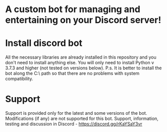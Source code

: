 # A custom bot for managing and entertaining on your Discord server!
# Install discord bot
All the necessary libraries are already installed in this repository and you don't need to install anything else.
You will only need to install Python v 3.7.3 and higher (not tested on versions below).
P.s. It is better to install the bot along the C:\ path so that there are no problems with system compatibility.

# Support
Support is provided only for the latest and some versions of the bot.
Modifications (if any) are not supported for this bot.
Support, information, testing and discussion in Discord - https://discord.gg/rKaYSaY3vr
